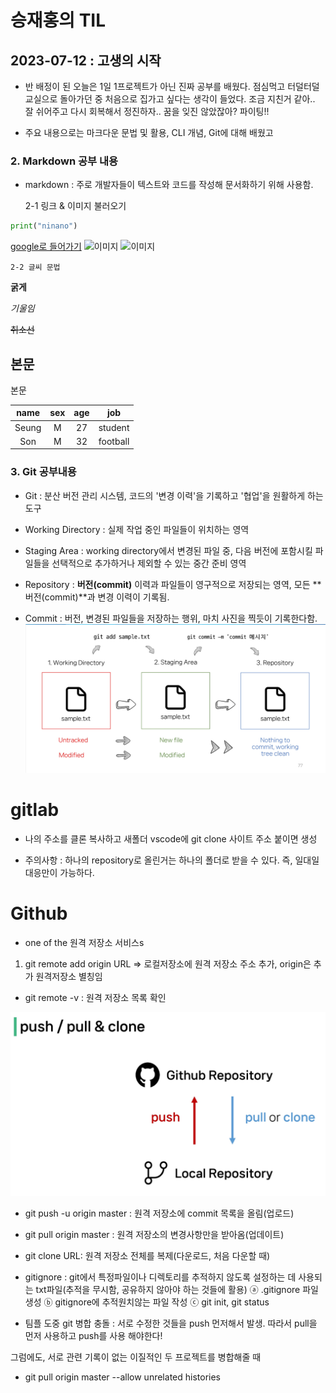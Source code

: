 # 승재홍의 TIL
## 2023-07-12 : 고생의 시작
- 반 배정이 된 오늘은 1일 1프로젝트가 아닌 진짜 공부를 배웠다. 점심먹고 터덜터덜 교실으로 돌아가던 중 처음으로 집가고 싶다는 생각이 들었다. 조금 지친거 같아.. 잘 쉬어주고 다시 회복해서 정진하자.. 꿈을 잊진 않았잖아? 파이팅!!

- 주요 내용으로는 마크다운 문법 및 활용, CLI 개념, Git에 대해 배웠고 

### 2. Markdown 공부 내용
- markdown : 주로 개발자들이 텍스트와 코드를 작성해 문서화하기 위해 사용함.

    2-1 링크 & 이미지 불러오기
```python
print("ninano")
```
[google로 들어가기](www.google.com)
![이미지](https://t1.daumcdn.net/cfile/tistory/117A8433516D5BF70E)
![이미지](이미지/wolf.avif)

    2-2 글씨 문법
**굵게**

*기울임*

~~취소선~~

본문
---
본문

|name|sex|age|job|
|:--:|:--:|:--:|:--:|
|Seung|M|27|student|
|Son|M|32|football|


### 3. Git 공부내용
- Git : 분산 버전 관리 시스템, 코드의 '변경 이력'을 기록하고 '협업'을 원활하게 하는 도구
- Working Directory : 실제 작업 중인 파일들이 위치하는 영역
- Staging Area : working directory에서 변경된 파일 중, 다음 버전에 포함시킬 파일들을 선택적으로 추가하거나 제외할 수 있는 중간 준비 영역
- Repository : **버전(commit)** 이력과 파일들이 영구적으로 저장되는 영역, 모든 **버전(commit)**과 변경 이력이 기록됨.

- Commit : 버전, 변경된 파일들을 저장하는 행위, 마치 사진을 찍듯이 기록한다함.
![이미지](이미지/git.png)


# gitlab

- 나의 주소를 클론 복사하고 새폴더 vscode에 git clone 사이트 주소 붙이면 생성

- 주의사항 : 하나의 repository로 올린거는 하나의 폴더로 받을 수 있다. 즉, 일대일 대응만이 가능하다.


# Github 
- one of the 원격 저장소 서비스s
1. git remote add origin URL => 로컬저장소에 원격 저장소 주소 추가, origin은 추가 원격저장소 별칭임

- git remote -v : 원격 저장소 목록 확인

![이미지](gitgitig.PNG)  
- git push -u origin master : 원격 저장소에 commit 목록을 올림(업로드)
- git pull origin master : 원격 저장소의 변경사항만을 받아옴(업데이트)
- git clone URL: 원격 저장소 전체를 복제(다운로드, 처음 다운할 때)

- gitignore : git에서 특정파일이나 디렉토리를 추적하지 않도록 설정하는 데 사용되는 txt파일(추적을 무시함, 공유하지 않아야 하는 것들에 활용)
ⓐ .gitignore 파일 생성
ⓑ gitignore에 추적원치않는 파일 작성
ⓒ git init, git status

- 팀플 도중 git 병합 충돌 : 서로 수정한 것들을 push 먼저해서 발생. 따라서 pull을 먼저 사용하고 push를 사용 해야한다!

그럼에도, 서로 관련 기록이 없는 이질적인 두 프로젝트를 병합해줄 때
- git pull origin master --allow unrelated histories

